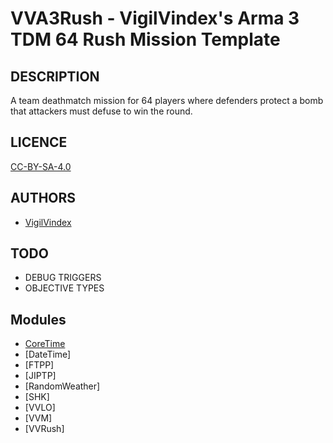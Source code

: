 # VVA3Rush - VigilVindex's Arma 3 TDM 64 Rush Mission Template

## DESCRIPTION

A team deathmatch mission for 64 players where defenders protect a bomb that attackers must defuse to win the round.

## LICENCE

[CC-BY-SA-4.0](https://creativecommons.org/licenses/by-sa/4.0/)

## AUTHORS

* [VigilVindex](mailto:vigil.vindex@gmail.com)

## TODO

* DEBUG TRIGGERS
* OBJECTIVE TYPES

## Modules

* [CoreTime](https://forums.bohemia.net/forums/topic/129602-mp-fast-time-fsm-jip-compatible/)
* [DateTime]
* [FTPP]
* [JIPTP]
* [RandomWeather]
* [SHK]
* [VVLO]
* [VVM]
* [VVRush]
